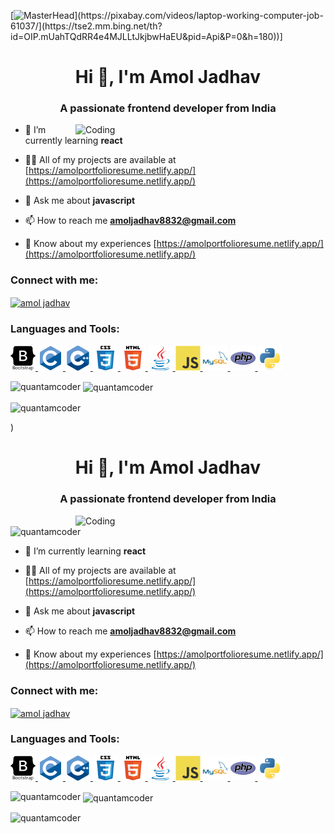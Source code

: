 [![MasterHead]([https://1.bp.blogspot.com/-7A4WynwLsM...)](https://pixabay.com/videos/laptop-working-computer-job-61037/](https://tse2.mm.bing.net/th?id=OIP.mUahTQdRR4e4MJLLtJkjbwHaEU&pid=Api&P=0&h=180))]

<h1 align="center">Hi 👋, I'm Amol Jadhav</h1>
<h3 align="center">A passionate frontend developer from India</h3>
<img align="right" alt="Coding" width="400" src="https://media1.tenor.com/m/2uyENRmiUt0AAAAC/coding.gif">




- 🌱 I’m currently learning **react**

- 👨‍💻 All of my projects are available at [https://amolportfolioresume.netlify.app/](https://amolportfolioresume.netlify.app/)

- 💬 Ask me about **javascript**

- 📫 How to reach me **amoljadhav8832@gmail.com**

- 📄 Know about my experiences [https://amolportfolioresume.netlify.app/](https://amolportfolioresume.netlify.app/)

<h3 align="left">Connect with me:</h3>
<p align="left">
<a href="https://linkedin.com/in/amol jadhav" target="blank"><img align="center" src="https://raw.githubusercontent.com/rahuldkjain/github-profile-readme-generator/master/src/images/icons/Social/linked-in-alt.svg" alt="amol jadhav" height="30" width="40" /></a>
</p>

<h3 align="left">Languages and Tools:</h3>
<p align="left"> <a href="https://getbootstrap.com" target="_blank" rel="noreferrer"> <img src="https://raw.githubusercontent.com/devicons/devicon/master/icons/bootstrap/bootstrap-plain-wordmark.svg" alt="bootstrap" width="40" height="40"/> </a> <a href="https://www.cprogramming.com/" target="_blank" rel="noreferrer"> <img src="https://raw.githubusercontent.com/devicons/devicon/master/icons/c/c-original.svg" alt="c" width="40" height="40"/> </a> <a href="https://www.w3schools.com/cpp/" target="_blank" rel="noreferrer"> <img src="https://raw.githubusercontent.com/devicons/devicon/master/icons/cplusplus/cplusplus-original.svg" alt="cplusplus" width="40" height="40"/> </a> <a href="https://www.w3schools.com/css/" target="_blank" rel="noreferrer"> <img src="https://raw.githubusercontent.com/devicons/devicon/master/icons/css3/css3-original-wordmark.svg" alt="css3" width="40" height="40"/> </a> <a href="https://www.w3.org/html/" target="_blank" rel="noreferrer"> <img src="https://raw.githubusercontent.com/devicons/devicon/master/icons/html5/html5-original-wordmark.svg" alt="html5" width="40" height="40"/> </a> <a href="https://www.java.com" target="_blank" rel="noreferrer"> <img src="https://raw.githubusercontent.com/devicons/devicon/master/icons/java/java-original.svg" alt="java" width="40" height="40"/> </a> <a href="https://developer.mozilla.org/en-US/docs/Web/JavaScript" target="_blank" rel="noreferrer"> <img src="https://raw.githubusercontent.com/devicons/devicon/master/icons/javascript/javascript-original.svg" alt="javascript" width="40" height="40"/> </a> <a href="https://www.mysql.com/" target="_blank" rel="noreferrer"> <img src="https://raw.githubusercontent.com/devicons/devicon/master/icons/mysql/mysql-original-wordmark.svg" alt="mysql" width="40" height="40"/> </a> <a href="https://www.php.net" target="_blank" rel="noreferrer"> <img src="https://raw.githubusercontent.com/devicons/devicon/master/icons/php/php-original.svg" alt="php" width="40" height="40"/> </a> <a href="https://www.python.org" target="_blank" rel="noreferrer"> <img src="https://raw.githubusercontent.com/devicons/devicon/master/icons/python/python-original.svg" alt="python" width="40" height="40"/> </a> </p>

<p><img align="left" src="https://github-readme-stats.vercel.app/api/top-langs?username=quantamcoder&show_icons=true&locale=en&layout=compact" alt="quantamcoder" /></p>

<p>&nbsp;<img align="center" src="https://github-readme-stats.vercel.app/api?username=quantamcoder&show_icons=true&locale=en" alt="quantamcoder" /></p>

<p><img align="center" src="https://github-readme-streak-stats.herokuapp.com/?user=quantamcoder&" alt="quantamcoder" /></p>
)
<h1 align="center">Hi 👋, I'm Amol Jadhav</h1>
<h3 align="center">A passionate frontend developer from India</h3>
<img align="right" alt="Coding" width="400" src="https://media1.tenor.com/m/2uyENRmiUt0AAAAC/coding.gif">


<p align="left"> <img src="https://komarev.com/ghpvc/?username=quantamcoder&label=Profile%20views&color=0e75b6&style=flat" alt="quantamcoder" /> </p>


- 🌱 I’m currently learning **react**

- 👨‍💻 All of my projects are available at [https://amolportfolioresume.netlify.app/](https://amolportfolioresume.netlify.app/)

- 💬 Ask me about **javascript**

- 📫 How to reach me **amoljadhav8832@gmail.com**

- 📄 Know about my experiences [https://amolportfolioresume.netlify.app/](https://amolportfolioresume.netlify.app/)

<h3 align="left">Connect with me:</h3>
<p align="left">
<a href="https://linkedin.com/in/amol jadhav" target="blank"><img align="center" src="https://raw.githubusercontent.com/rahuldkjain/github-profile-readme-generator/master/src/images/icons/Social/linked-in-alt.svg" alt="amol jadhav" height="30" width="40" /></a>
</p>

<h3 align="left">Languages and Tools:</h3>
<p align="left"> <a href="https://getbootstrap.com" target="_blank" rel="noreferrer"> <img src="https://raw.githubusercontent.com/devicons/devicon/master/icons/bootstrap/bootstrap-plain-wordmark.svg" alt="bootstrap" width="40" height="40"/> </a> <a href="https://www.cprogramming.com/" target="_blank" rel="noreferrer"> <img src="https://raw.githubusercontent.com/devicons/devicon/master/icons/c/c-original.svg" alt="c" width="40" height="40"/> </a> <a href="https://www.w3schools.com/cpp/" target="_blank" rel="noreferrer"> <img src="https://raw.githubusercontent.com/devicons/devicon/master/icons/cplusplus/cplusplus-original.svg" alt="cplusplus" width="40" height="40"/> </a> <a href="https://www.w3schools.com/css/" target="_blank" rel="noreferrer"> <img src="https://raw.githubusercontent.com/devicons/devicon/master/icons/css3/css3-original-wordmark.svg" alt="css3" width="40" height="40"/> </a> <a href="https://www.w3.org/html/" target="_blank" rel="noreferrer"> <img src="https://raw.githubusercontent.com/devicons/devicon/master/icons/html5/html5-original-wordmark.svg" alt="html5" width="40" height="40"/> </a> <a href="https://www.java.com" target="_blank" rel="noreferrer"> <img src="https://raw.githubusercontent.com/devicons/devicon/master/icons/java/java-original.svg" alt="java" width="40" height="40"/> </a> <a href="https://developer.mozilla.org/en-US/docs/Web/JavaScript" target="_blank" rel="noreferrer"> <img src="https://raw.githubusercontent.com/devicons/devicon/master/icons/javascript/javascript-original.svg" alt="javascript" width="40" height="40"/> </a> <a href="https://www.mysql.com/" target="_blank" rel="noreferrer"> <img src="https://raw.githubusercontent.com/devicons/devicon/master/icons/mysql/mysql-original-wordmark.svg" alt="mysql" width="40" height="40"/> </a> <a href="https://www.php.net" target="_blank" rel="noreferrer"> <img src="https://raw.githubusercontent.com/devicons/devicon/master/icons/php/php-original.svg" alt="php" width="40" height="40"/> </a> <a href="https://www.python.org" target="_blank" rel="noreferrer"> <img src="https://raw.githubusercontent.com/devicons/devicon/master/icons/python/python-original.svg" alt="python" width="40" height="40"/> </a> </p>

<p><img align="left" src="https://github-readme-stats.vercel.app/api/top-langs?username=quantamcoder&show_icons=true&locale=en&layout=compact" alt="quantamcoder" /></p>

<p>&nbsp;<img align="center" src="https://github-readme-stats.vercel.app/api?username=quantamcoder&show_icons=true&locale=en" alt="quantamcoder" /></p>

<p><img align="center" src="https://github-readme-streak-stats.herokuapp.com/?user=quantamcoder&" alt="quantamcoder" /></p>
